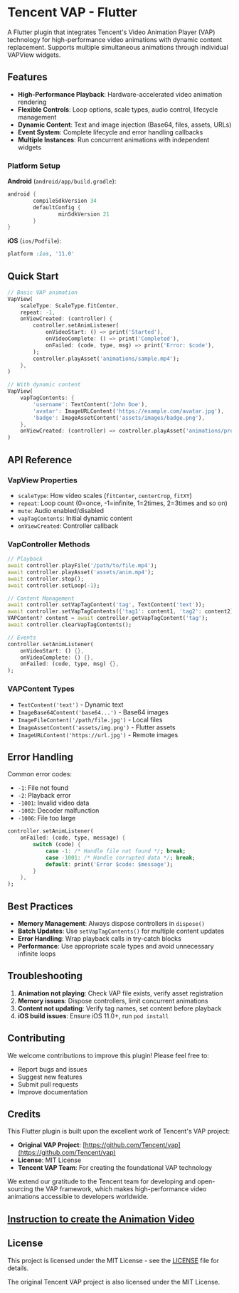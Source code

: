# Tencent VAP - Flutter

A Flutter plugin that integrates Tencent's Video Animation Player (VAP) technology for high-performance video animations with dynamic content replacement. Supports multiple simultaneous animations through individual VAPView widgets.

## Features

- **High-Performance Playback**: Hardware-accelerated video animation rendering
- **Flexible Controls**: Loop options, scale types, audio control, lifecycle management  
- **Dynamic Content**: Text and image injection (Base64, files, assets, URLs)
- **Event System**: Complete lifecycle and error handling callbacks
- **Multiple Instances**: Run concurrent animations with independent widgets
 
### Platform Setup

**Android** (`android/app/build.gradle`):
```gradle
android {
        compileSdkVersion 34
        defaultConfig {
                minSdkVersion 21
        }
}
```

**iOS** (`ios/Podfile`):
```ruby
platform :ios, '11.0'
```

## Quick Start

```dart
// Basic VAP animation
VapView(
    scaleType: ScaleType.fitCenter,
    repeat: -1,
    onViewCreated: (controller) {
        controller.setAnimListener(
            onVideoStart: () => print('Started'),
            onVideoComplete: () => print('Completed'),
            onFailed: (code, type, msg) => print('Error: $code'),
        );
        controller.playAsset('animations/sample.mp4');
    },
)

// With dynamic content
VapView(
    vapTagContents: {
        'username': TextContent('John Doe'),
        'avatar': ImageURLContent('https://example.com/avatar.jpg'),
        'badge': ImageAssetContent('assets/images/badge.png'),
    },
    onViewCreated: (controller) => controller.playAsset('animations/profile.mp4'),
)
```
## API Reference

### VapView Properties
- `scaleType`: How video scales (`fitCenter`, `centerCrop`, `fitXY`)
- `repeat`: Loop count (0=once, -1=infinite, 1=2times, 2=3times and so on)
- `mute`: Audio enabled/disabled
- `vapTagContents`: Initial dynamic content
- `onViewCreated`: Controller callback

### VapController Methods
```dart
// Playback
await controller.playFile('/path/to/file.mp4');
await controller.playAsset('assets/anim.mp4');
await controller.stop();
await controller.setLoop(-1);

// Content Management
await controller.setVapTagContent('tag', TextContent('text'));
await controller.setVapTagContents({'tag1': content1, 'tag2': content2});
VAPContent? content = await controller.getVapTagContent('tag');
await controller.clearVapTagContents();

// Events
controller.setAnimListener(
    onVideoStart: () {},
    onVideoComplete: () {},
    onFailed: (code, type, msg) {},
);
```

### VAPContent Types
- `TextContent('text')` - Dynamic text
- `ImageBase64Content('base64...')` - Base64 images  
- `ImageFileContent('/path/file.jpg')` - Local files
- `ImageAssetContent('assets/img.png')` - Flutter assets
- `ImageURLContent('https://url.jpg')` - Remote images

## Error Handling

Common error codes:
- `-1`: File not found
- `-2`: Playback error  
- `-1001`: Invalid video data
- `-1002`: Decoder malfunction
- `-1006`: File too large

```dart
controller.setAnimListener(
    onFailed: (code, type, message) {
        switch (code) {
            case -1: /* Handle file not found */; break;
            case -1001: /* Handle corrupted data */; break;
            default: print('Error $code: $message');
        }
    },
);
```

## Best Practices

- **Memory Management**: Always dispose controllers in `dispose()`
- **Batch Updates**: Use `setVapTagContents()` for multiple content updates
- **Error Handling**: Wrap playback calls in try-catch blocks
- **Performance**: Use appropriate scale types and avoid unnecessary infinite loops

## Troubleshooting

1. **Animation not playing**: Check VAP file exists, verify asset registration
2. **Memory issues**: Dispose controllers, limit concurrent animations  
3. **Content not updating**: Verify tag names, set content before playback
4. **iOS build issues**: Ensure iOS 11.0+, run `pod install`

## Contributing

We welcome contributions to improve this plugin! Please feel free to:

- Report bugs and issues
- Suggest new features
- Submit pull requests
- Improve documentation

## Credits

This Flutter plugin is built upon the excellent work of Tencent's VAP project:

- **Original VAP Project**: [https://github.com/Tencent/vap](https://github.com/Tencent/vap)
- **License**: MIT License
- **Tencent VAP Team**: For creating the foundational VAP technology

We extend our gratitude to the Tencent team for developing and open-sourcing the VAP framework, which makes high-performance video animations accessible to developers worldwide.

## [Instruction to create the Animation Video](https://github.com/Tencent/vap/blob/master/tool/README_en.md)

## License

This project is licensed under the MIT License - see the [LICENSE](LICENSE) file for details.

The original Tencent VAP project is also licensed under the MIT License.
 